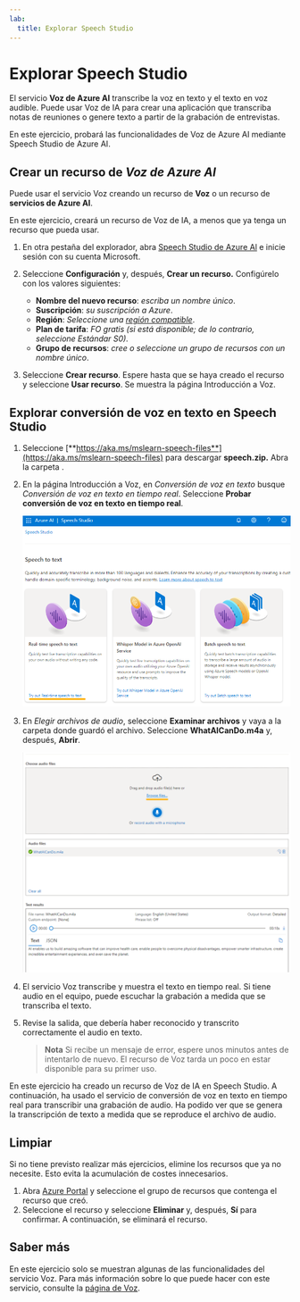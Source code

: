 ```yaml
---
lab:
  title: Explorar Speech Studio
---
```


# Explorar Speech Studio

El servicio **Voz de Azure AI** transcribe la voz en texto y el texto en voz audible. Puede usar Voz de IA para crear una aplicación que transcriba notas de reuniones o genere texto a partir de la grabación de entrevistas.

En este ejercicio, probará las funcionalidades de Voz de Azure AI mediante Speech Studio de Azure AI. 

## Crear un recurso de *Voz de Azure AI*

Puede usar el servicio Voz creando un recurso de **Voz** o un recurso de **servicios de Azure AI**.

En este ejercicio, creará un recurso de Voz de IA, a menos que ya tenga un recurso que pueda usar.

1. En otra pestaña del explorador, abra [Speech Studio de Azure Al](https://speech.microsoft.com/) e inicie sesión con su cuenta Microsoft.

1. Seleccione **Configuración** y, después, **Crear un recurso.** Configúrelo con los valores siguientes:
    - **Nombre del nuevo recurso**: *escriba un nombre único*.
    - **Suscripción**: *su suscripción a Azure*.
    - **Región**: *Seleccione una [región compatible](https://learn.microsoft.com/azure/ai-services/speech-service/regions)*.
    - **Plan de tarifa**: *FO gratis (si está disponible; de lo contrario, seleccione Estándar S0).*
    - **Grupo de recursos**: *cree o seleccione un grupo de recursos con un nombre único*.
1. Seleccione **Crear recurso**. Espere hasta que se haya creado el recurso y seleccione **Usar recurso**. Se muestra la página Introducción a Voz.

## Explorar conversión de voz en texto en Speech Studio

1. Seleccione [**https://aka.ms/mslearn-speech-files**](https://aka.ms/mslearn-speech-files) para descargar **speech.zip.** Abra la carpeta . 

1. En la página Introducción a Voz, en *Conversión de voz en texto* busque *Conversión de voz en texto en tiempo real*. Seleccione **Probar conversión de voz en texto en tiempo real**.

    ![Introducción a Voz](media/recognize-synthesize-speech/try-out-speech-to-text.png)

1. En *Elegir archivos de audio*, seleccione **Examinar archivos** y vaya a la carpeta donde guardó el archivo. Seleccione **WhatAICanDo.m4a** y, después, **Abrir**.

    ![Examinar archivos](media/recognize-synthesize-speech/browse-files-speech.png)

1. El servicio Voz transcribe y muestra el texto en tiempo real. Si tiene audio en el equipo, puede escuchar la grabación a medida que se transcriba el texto.
1. Revise la salida, que debería haber reconocido y transcrito correctamente el audio en texto.

    > **Nota** Si recibe un mensaje de error, espere unos minutos antes de intentarlo de nuevo. El recurso de Voz tarda un poco en estar disponible para su primer uso.

En este ejercicio ha creado un recurso de Voz de IA en Speech Studio. A continuación, ha usado el servicio de conversión de voz en texto en tiempo real para transcribir una grabación de audio. Ha podido ver que se genera la transcripción de texto a medida que se reproduce el archivo de audio.

## Limpiar

Si no tiene previsto realizar más ejercicios, elimine los recursos que ya no necesite. Esto evita la acumulación de costes innecesarios.

1. Abra [Azure Portal]( https://portal.azure.com) y seleccione el grupo de recursos que contenga el recurso que creó.
1. Seleccione el recurso y seleccione **Eliminar** y, después, **Sí** para confirmar. A continuación, se eliminará el recurso.

## Saber más

En este ejercicio solo se muestran algunas de las funcionalidades del servicio Voz. Para más información sobre lo que puede hacer con este servicio, consulte la [página de Voz](https://azure.microsoft.com/services/cognitive-services/speech-services).

